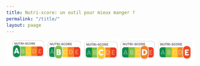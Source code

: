 ```yaml
--- 
title: Nutri-score: un outil pour mieux manger ?
permalink: "/title/"
layout: paage
--- 
```


![screenshot](declinaison-logo-nutriscore.jpg)

